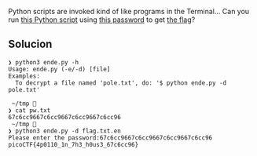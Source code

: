 
Python scripts are invoked kind of like programs in the Terminal... Can you run [this Python script](https://mercury.picoctf.net/static/b351a89e0bc6745b00716849105f87c6/ende.py) using [this password](https://mercury.picoctf.net/static/b351a89e0bc6745b00716849105f87c6/pw.txt) to get [the flag](https://mercury.picoctf.net/static/b351a89e0bc6745b00716849105f87c6/flag.txt.en)?

## Solucion

```
❯ python3 ende.py -h
Usage: ende.py (-e/-d) [file]
Examples:
  To decrypt a file named 'pole.txt', do: '$ python ende.py -d pole.txt'

 ~/tmp 
❯ cat pw.txt
67c6cc9667c6cc9667c6cc9667c6cc96
 ~/tmp 
❯ python3 ende.py -d flag.txt.en
Please enter the password:67c6cc9667c6cc9667c6cc9667c6cc96
picoCTF{4p0110_1n_7h3_h0us3_67c6cc96}
```